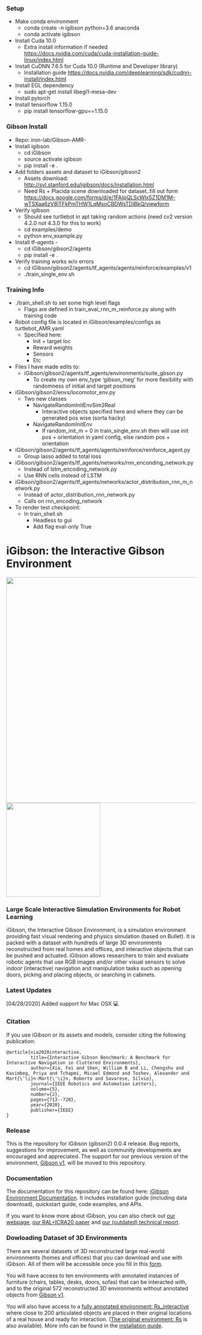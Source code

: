 ### Setup
- Make conda environment
  - conda create -n igibson python=3.6 anaconda
  - conda activate igibson
- Install Cuda 10.0
  - Extra install information if needed https://docs.nvidia.com/cuda/cuda-installation-guide-linux/index.html
- Install CuDNN 7.6.5 for Cuda 10.0 (Runtime and Developer library)
  - Installation guide https://docs.nvidia.com/deeplearning/sdk/cudnn-install/index.html
- Install EGL dependency
  - sudo apt-get install libegl1-mesa-dev
- Install pytorch
- Install tensorflow 1.15.0
  - pip install tensorflow-gpu==1.15.0

### Gibson Install
- Repo: iron-lab/Gibson-AMR-
- Install igibson
  - cd iGibson
  - source activate igibson
  - pip install -e .
- Add folders assets and dataset to iGibson/gibson2
  - Assets download: http://svl.stanford.edu/igibson/docs/installation.html
  - Need Rs + Placida scene downloaded for dataset..fill out form https://docs.google.com/forms/d/e/1FAIpQLScWlx5Z1DM1M-wTSXaa6zV8lTFkPmTHW1LqMsoCBDWsTDjBkQ/viewform
- Verify igibson
  - Should see turtlebot in apt taking random actions (need cv2 version 4.2.0 not 4.3.0 for this to work)
  - cd examples/demo
  - python env_example.py
- Install tf-agents - 
  - cd iGibson/gibson2/agents
  - pip install -e .
- Verify training works w/o errors
  - cd iGibson/gibson2/agents/tf_agents/agents/reinforce/examples/v1
  - ./train_single_env.sh

### Training Info
- ./train_shell.sh to set some high level flags
  - Flags are defined in train_eval_rnn_m_reinforce.py along with training code
- Robot config file is located in iGibson/examples/configs as turtlebot_AMR.yaml
  - Specified here:
    - Init + target loc
    - Reward weights
    - Sensors
    - Etc
- Files I have made edits to:
  - iGibson/gibson2/agents/tf_agents/environments/suite_gbson.py
    - To create my own env_type ‘gibson_meg’ for more flexibility with randomness of initial and target positions
- iGibson/gibson2/envs/locomotor_env.py
  - Two new classes 
    - NavigateRandomInitEnvSim2Real
      - Interactive objects specified here and where they can be generated pos wise (sorta hacky)
    - NavigateRandomInitEnv
      - If random_init_m = 0 in train_single_env.sh then will use init pos + orientation in yaml config, else random pos + orientation
- iGibson/gibson2/agents/tf_agents/agents/reinforce/reinforce_agent.py
  - Group lasso added to total loss
- iGibson/gibson2/agents/tf_agents/networks/rnn_enconding_network.py 
  - Instead of lstm_encoding_network.py
  - Use RNN cells instead of LSTM
- iGibson/gibson2/agents/tf_agents/networks/actor_distribution_rnn_m_network.py
  - Instead of actor_distribution_rnn_network.py
  - Calls on rnn_encoding_network
- To render test checkpoint:
  - In train_shell.sh
    - Headless to gui
    - Add flag eval-only True


#  iGibson: the Interactive Gibson Environment

<img src="./docs/images/igibsonlogo.png" width="600"> <img src="./docs/images/igibson.gif" width="250"> 

### Large Scale Interactive Simulation Environments for Robot Learning

iGibson, the Interactive Gibson Environment, is a simulation environment providing fast visual rendering and physics simulation (based on Bullet). It is packed with a dataset with hundreds of large 3D environments reconstructed from real homes and offices, and interactive objects that can be pushed and actuated. iGibson allows researchers to train and evaluate robotic agents that use RGB images and/or other visual sensors to solve indoor (interactive) navigation and manipulation tasks such as opening doors, picking and placing objects, or searching in cabinets.

### Latest Updates
[04/28/2020] Added support for Mac OSX :computer:

### Citation
If you use iGibson or its assets and models, consider citing the following publication:

```
@article{xia2020interactive,
         title={Interactive Gibson Benchmark: A Benchmark for Interactive Navigation in Cluttered Environments},
         author={Xia, Fei and Shen, William B and Li, Chengshu and Kasimbeg, Priya and Tchapmi, Micael Edmond and Toshev, Alexander and Mart{\'\i}n-Mart{\'\i}n, Roberto and Savarese, Silvio},
         journal={IEEE Robotics and Automation Letters},
         volume={5},
         number={2},
         pages={713--720},
         year={2020},
         publisher={IEEE}
}
```


### Release
This is the repository for iGibson (gibson2) 0.0.4 release. Bug reports, suggestions for improvement, as well as community developments are encouraged and appreciated. The support for our previous version of the environment, [Gibson v1](http://github.com/StanfordVL/GibsonEnv/), will be moved to this repository.

### Documentation
The documentation for this repository can be found here: [iGibson Environment Documentation](http://svl.stanford.edu/igibson/docs/). It includes installation guide (including data download), quickstart guide, code examples, and APIs.

If you want to know more about iGibson, you can also check out [our webpage](http://svl.stanford.edu/igibson), [our RAL+ICRA20 paper](https://arxiv.org/abs/1910.14442) and [our (outdated) technical report](http://svl.stanford.edu/igibson/assets/gibsonv2paper.pdf).

### Dowloading Dataset of 3D Environments
There are several datasets of 3D reconstructed large real-world environments (homes and offices) that you can download and use with iGibson. All of them will be accessible once you fill in this [form](https://forms.gle/36TW9uVpjrE1Mkf9A).

You will have access to ten environments with annotated instances of furniture (chairs, tables, desks, doors, sofas) that can be interacted with, and to the original 572 reconstructed 3D environments without annotated objects from [Gibson v1](http://github.com/StanfordVL/GibsonEnv/).

You will also have access to a [fully annotated environment: Rs_interactive](https://storage.googleapis.com/gibson_scenes/Rs_interactive.tar.gz) where close to 200 articulated objects are placed in their original locations of a real house and ready for interaction. ([The original environment: Rs](https://storage.googleapis.com/gibson_scenes/Rs.tar.gz) is also available). More info can be found in the [installation guide](http://svl.stanford.edu/igibson/docs/installation.html).

